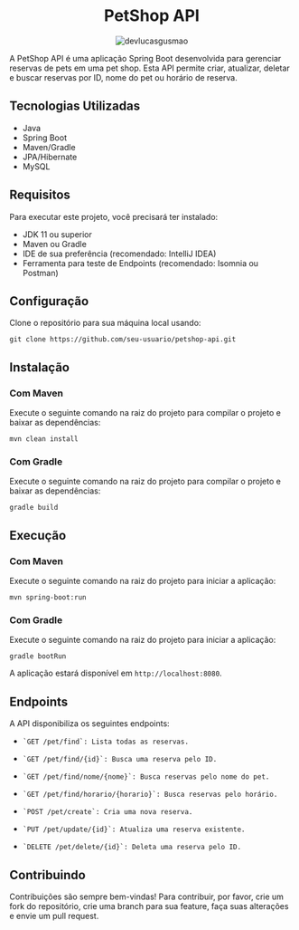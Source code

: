 <h1 align="center">PetShop API</h1>

<p align="center">
 <img src="https://img.shields.io/static/v1?label=Linkedin&message=devlucasgusmao&color=1921E1&labelColor=000000" alt="devlucasgusmao" />
</p>

A PetShop API é uma aplicação Spring Boot desenvolvida para gerenciar reservas de pets em uma pet shop. Esta API permite criar, atualizar, deletar e buscar reservas por ID, nome do pet ou horário de reserva.

## Tecnologias Utilizadas

- Java
- Spring Boot
- Maven/Gradle
- JPA/Hibernate
- MySQL

## Requisitos

Para executar este projeto, você precisará ter instalado:

- JDK 11 ou superior
- Maven ou Gradle
- IDE de sua preferência (recomendado: IntelliJ IDEA)
- Ferramenta para teste de Endpoints (recomendado: Isomnia ou Postman)

## Configuração

Clone o repositório para sua máquina local usando:

`git clone https://github.com/seu-usuario/petshop-api.git`

## Instalação

### Com Maven

Execute o seguinte comando na raiz do projeto para compilar o projeto e baixar as dependências:

`mvn clean install`

### Com Gradle

Execute o seguinte comando na raiz do projeto para compilar o projeto e baixar as dependências:

`gradle build`

## Execução

### Com Maven

Execute o seguinte comando na raiz do projeto para iniciar a aplicação:

`mvn spring-boot:run`

### Com Gradle

Execute o seguinte comando na raiz do projeto para iniciar a aplicação:

`gradle bootRun`

A aplicação estará disponível em `http://localhost:8080`.

## Endpoints

A API disponibiliza os seguintes endpoints:

-     `GET /pet/find`: Lista todas as reservas.
-     `GET /pet/find/{id}`: Busca uma reserva pelo ID.
-     `GET /pet/find/nome/{nome}`: Busca reservas pelo nome do pet.
-     `GET /pet/find/horario/{horario}`: Busca reservas pelo horário.
-     `POST /pet/create`: Cria uma nova reserva.
-     `PUT /pet/update/{id}`: Atualiza uma reserva existente.
-     `DELETE /pet/delete/{id}`: Deleta uma reserva pelo ID.

## Contribuindo

Contribuições são sempre bem-vindas! Para contribuir, por favor, crie um fork do repositório, crie uma branch para sua feature, faça suas alterações e envie um pull request.




